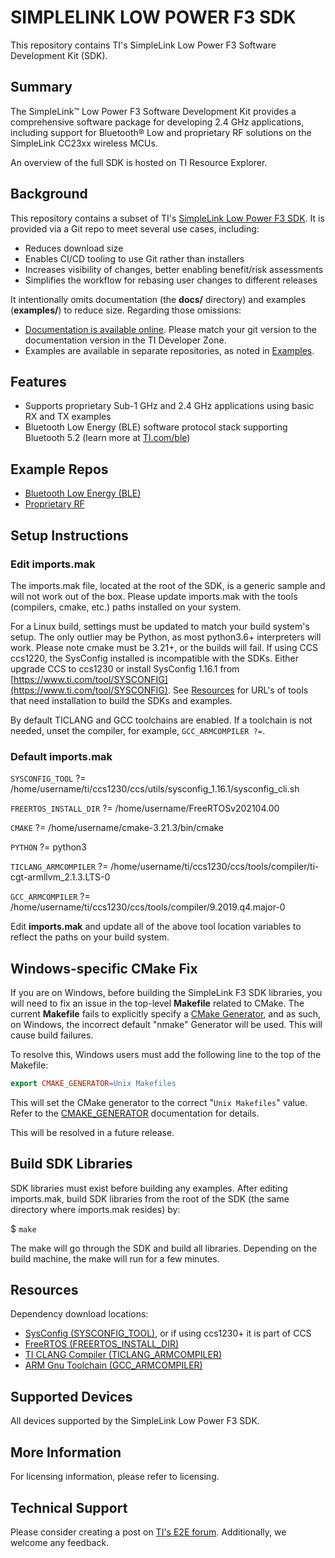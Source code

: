 # SIMPLELINK LOW POWER F3 SDK
This repository contains TI's SimpleLink Low Power F3 Software Development Kit (SDK).

## Summary

The SimpleLink™ Low Power F3 Software Development Kit provides a comprehensive software package for developing 2.4 GHz applications, including support for Bluetooth® Low and proprietary RF solutions on the SimpleLink CC23xx wireless MCUs.

An overview of the full SDK is hosted on TI Resource Explorer.

## Background
This repository contains a subset of TI's [SimpleLink Low Power F3 SDK](https://www.ti.com/tool/SIMPLELINK-LOWPOWER-SDK).  It is provided via a Git repo to meet several use cases, including:

* Reduces download size
* Enables CI/CD tooling to use Git rather than installers
* Increases visibility of changes, better enabling benefit/risk assessments
* Simplifies the workflow for rebasing user changes to different releases

It intentionally omits documentation (the **docs/** directory) and examples (**examples/**) to reduce size.  Regarding those omissions:

* [Documentation is available online](https://dev.ti.com/tirex/explore/node?node=A__AJE8rC9SSzb3kRUd2VMM9w__com.ti.SIMPLELINK_LOWPOWER_F3_SDK__58mgN04__LATEST&placeholder=true).  Please match your git version to the documentation version in the TI Developer Zone.
* Examples are available in separate repositories, as noted in [Examples](#example-repos).

## Features

- Supports proprietary  Sub-1 GHz and 2.4 GHz applications using basic RX and TX examples
- Bluetooth Low Energy (BLE) software protocol stack supporting Bluetooth 5.2 (learn more at [TI.com/ble](https://www.ti.com/ble))


## Example Repos

- [Bluetooth Low Energy (BLE)](https://github.com/TexasInstruments/simplelink-ble5stack-examples)
- [Proprietary RF](https://github.com/TexasInstruments/simplelink-prop_rf-examples)


## Setup Instructions

### Edit **imports.mak**
The imports.mak file, located at the root of the SDK, is a generic sample and will not work out of the box.   Please update imports.mak with the tools (compilers, cmake, etc.) paths installed on your system.

For a Linux build, settings must be updated to match your build system's setup.  The only outlier may be Python, as most python3.6+ interpreters will work.  Please note cmake must be 3.21+, or the builds will fail.  If using CCS ccs1220, the SysConfig installed is incompatible with the SDKs.  Either upgrade CCS to ccs1230 or install SysConfig 1.16.1 from [https://www.ti.com/tool/SYSCONFIG](https://www.ti.com/tool/SYSCONFIG).  See [Resources](#resources) for URL's of tools that need installation to build the SDKs and examples.

By default TICLANG and GCC toolchains are enabled.  If a toolchain is not needed, unset the compiler, for example, `GCC_ARMCOMPILER ?=`.

### Default imports.mak

`SYSCONFIG_TOOL`         ?= /home/username/ti/ccs1230/ccs/utils/sysconfig_1.16.1/sysconfig_cli.sh

`FREERTOS_INSTALL_DIR`   ?= /home/username/FreeRTOSv202104.00

`CMAKE`                 ?= /home/username/cmake-3.21.3/bin/cmake

`PYTHON`                 ?= python3

`TICLANG_ARMCOMPILER`    ?= /home/username/ti/ccs1230/ccs/tools/compiler/ti-cgt-armllvm_2.1.3.LTS-0

`GCC_ARMCOMPILER`        ?= /home/username/ti/ccs1230/ccs/tools/compiler/9.2019.q4.major-0

Edit **imports.mak** and update all of the above tool location variables to reflect the paths on your build system.

## Windows-specific CMake Fix

If you are on Windows, before building the SimpleLink F3 SDK libraries, you will
need to fix an issue in the top-level **Makefile** related to CMake.  The
current **Makefile** fails to explicitly specify a [CMake
Generator](https://cmake.org/cmake/help/latest/manual/cmake-generators.7.html),
and as such, on Windows, the incorrect default "nmake" Generator will be used.
This will cause build failures.

To resolve this, Windows users must add the following line to the top of the
Makefile:

```makefile
export CMAKE_GENERATOR=Unix Makefiles
```

This will set the CMake generator to the correct "`Unix Makefiles`" value.
Refer to the
[CMAKE_GENERATOR](https://cmake.org/cmake/help/latest/envvar/CMAKE_GENERATOR.html)
documentation for details.

This will be resolved in a future release.

## Build SDK Libraries
SDK libraries must exist before building any examples.  After editing imports.mak, build SDK libraries from the root  of the SDK (the same directory where imports.mak resides) by:

$ `make`

The make will go through the SDK and build all libraries.  Depending on the build machine, the make will run for a few minutes.


## Resources

Dependency download locations:

* [SysConfig (SYSCONFIG_TOOL)](https://www.ti.com/tool/SYSCONFIG), or if using ccs1230+ it is part of CCS
* [FreeRTOS (FREERTOS_INSTALL_DIR)](https://github.com/FreeRTOS/FreeRTOS/releases/download/202104.00/FreeRTOSv202104.00.zip)
* [TI CLANG Compiler (TICLANG_ARMCOMPILER)](https://www.ti.com/tool/download/ARM-CGT-CLANG)
* [ARM Gnu Toolchain (GCC_ARMCOMPILER)](https://developer.arm.com/tools-and-software/open-source-software/developer-tools/gnu-toolchain/gnu-rm/downloads/9-2019-q4-major)

## Supported Devices

All devices supported by the SimpleLink Low Power F3 SDK.

## More Information
For licensing information, please refer to licensing.

## Technical Support
Please consider creating a post on [TI's E2E forum](https://e2e.ti.com). Additionally, we welcome any feedback.
